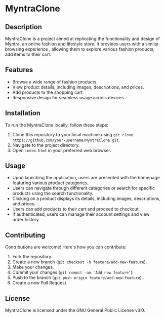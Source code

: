 # MyntraClone



## Description

MyntraClone is a project aimed at replicating the functionality and design of Myntra, an online fashion and lifestyle store. It provides users with a similar browsing experience , allowing them to explore various fashion products, add items to their cart.
## Features

- Browse a wide range of fashion products.
- View product details, including images, descriptions, and prices.
- Add products to the shopping cart.
- Responsive design for seamless usage across devices.

## Installation

To run the MyntraClone locally, follow these steps:

1. Clone this repository to your local machine using `git clone https://github.com/your-username/MyntraClone.git`.
2. Navigate to the project directory.
3. Open `index.html` in your preferred web browser.

## Usage

- Upon launching the application, users are presented with the homepage featuring various product categories.
- Users can navigate through different categories or search for specific products using the search functionality.
- Clicking on a product displays its details, including images, descriptions, and prices.
- Users can add products to their cart and proceed to checkout.
- If authenticated, users can manage their account settings and view order history.

## Contributing

Contributions are welcome! Here's how you can contribute:

1. Fork the repository.
2. Create a new branch (`git checkout -b feature/add-new-feature`).
3. Make your changes.
4. Commit your changes (`git commit -am 'Add new feature'`).
5. Push to the branch (`git push origin feature/add-new-feature`).
6. Create a new Pull Request.

## License

MyntraClone is licensed under the GNU General Public License v3.0. 

